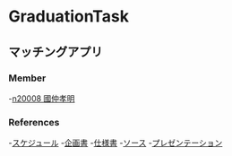
# GraduationTask

## マッチングアプリ


### Member
-[n20008 國仲孝明](https://github.com/n20008/GraduationTask)

### References
-[スケジュール]()
-[企画書]()
-[仕様書]()
-[ソース]()
-[プレゼンテーション]()

